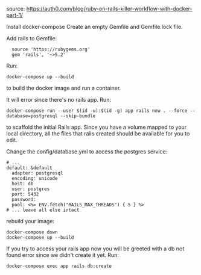 source: https://auth0.com/blog/ruby-on-rails-killer-workflow-with-docker-part-1/


Install docker-compose
Create an empty Gemfile and Gemfile.lock file.

Add rails to Gemfile:
```
  source 'https://rubygems.org'
  gem 'rails', '~>5.2'
```

Run:
```
docker-compose up --build
```
to build the docker image and run a container.

It will error since there's no rails app.
Run:
```
docker-compose run --user $(id -u):$(id -g) app rails new . --force --database=postgresql --skip-bundle
```
to scaffold the initial Rails app. Since you have a volume mapped to your local directory, all the files that rails created should be available for you to edit.

Change the config/database.yml to access the postgres service:
```
# ...
default: &default
  adapter: postgresql
  encoding: unicode
  host: db
  user: postgres
  port: 5432
  password:
  pool: <%= ENV.fetch("RAILS_MAX_THREADS") { 5 } %>
# ... leave all else intact
```
rebuild your image:
```
docker-compose down
docker-compose up --build
```
If you try to access your rails app now you will be greeted with a db not found error since we didn't create it yet.
Run:
```
docker-compose exec app rails db:create
```
